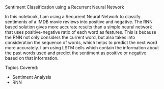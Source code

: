 Sentiment Classification using a Recurrent Neural Network

In this notebook, I am using a Recurrent Neural Network to classify sentiments of a IMDB movie reviews into positive and negative. The RNN based solution gives more accurate results than a simple neural network that uses 
positive-negative ratio of each word as features. This is because the RNN not only considers the current word, but also takes into consideration the sequence of words, which helps to predict the next word more accurately. 
I am using LSTM cells which contain the information about the past words used and predict the sentiment as positive or negative based on that information.

Topics Covered:
* Sentiment Analysis
* RNN
